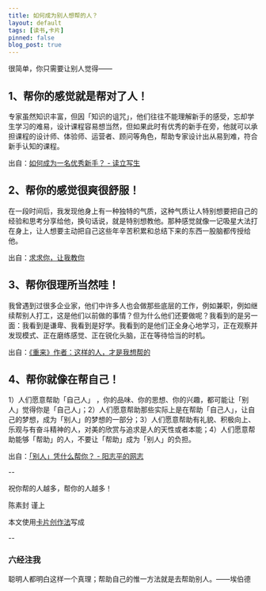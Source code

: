 ```yaml
---
title: 如何成为别人想帮的人？
layout: default
tags: [读书,卡片]
pinned: false
blog_post: true
---
```




很简单，你只需要让别人觉得——

## 1、帮你的感觉就是帮对了人！

专家虽然知识丰富，但因「知识的诅咒」，他们往往不能理解新手的感受，忘却学生学习的难易，设计课程容易想当然，但如果此时有优秀的新手在旁，他就可以承担课程的设计师、体验师、运营者、顾问等角色，帮助专家设计出从易到难，符合新手认知的课程。

出自：[如何成为一名优秀新手？ - 读立写生](http://www.cnfeat.com/blog/2017/06/08/HowToBeGoodBeginner/)

## 2、帮你的感觉很爽很舒服！

在一段时间后，我发现他身上有一种独特的气质，这种气质让人特别想要把自己的经验和思考分享给他，换句话说，就是特别想教他。那种感觉就像一记吸星大法打在身上，让人想要主动把自己这些年辛苦积累和总结下来的东西一股脑都传授给他。

出自：[求求你，让我教你](http://qiuyuexp.com/teach/)

## 3、帮你很理所当然哇！

我曾遇到过很多企业家，他们中许多人也会做那些底层的工作，例如兼职，例如继续帮别人打工，这是他们以前做的事情？但为什么他们还要做呢？我看到的是另一面：我看到是谦卑、我看到是好学。我看到的是他们正全身心地学习，正在观察并发现模式、正在磨练感觉、正在锐化头脑，正在等待恰当的时机。

出自：[《重来》作者：这样的人，才是我想帮的](http://t.cn/RXn8wtk)

## 4、帮你就像在帮自己！

1）人们愿意帮助「自己人」 ，你的品味、你的思想、你的兴趣，都可能让「别人」觉得你是「自己人」；2）人们愿意帮助那些实际上是在帮助「自己人」，让自己的梦想，成为「别人」的梦想的一部分；3）人们愿意帮助有礼貌、积极向上、乐观与有奋斗精神的人，对美的欣赏与追求是人的天性或者本能；4）人们愿意帮助能够「帮助」的人，不要让「帮助」成为「别人」的负担。

出自：[「别人」凭什么帮你？ - 阳志平的网志](http://www.yangzhiping.com/psy/bieren.html)

--

祝你帮的人越多，帮你的人越多！

陈素封 谨上

本文使用[卡片创作法](http://cnfeat.com/blog/2016/11/20/NabokovWriteStyle/)写成

--

### 六经注我

聪明人都明白这样一个真理；帮助自己的惟一方法就是去帮助别人。——埃伯德






